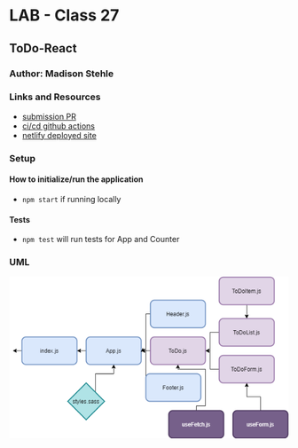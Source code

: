 # LAB - Class 27
## ToDo-React

### Author: Madison Stehle

### Links and Resources

- [submission PR](https://github.com/madisonstehle/ToDo-React/pull/3)
- [ci/cd github actions](https://github.com/madisonstehle/ToDo-React/actions)
- [netlify deployed site](https://blissful-elion-18e5f3.netlify.app/)


### Setup

#### How to initialize/run the application

- `npm start` if running locally

#### Tests

- `npm test` will run tests for App and Counter

### UML
![Lab 27 UML](./assets/lab27.png)